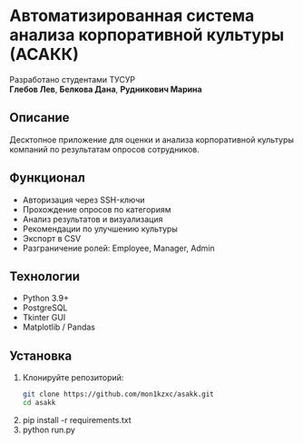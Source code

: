 # Автоматизированная система анализа корпоративной культуры (АСАКК)

Разработано студентами ТУСУР  
**Глебов Лев**, **Белкова Дана**, **Рудникович Марина**

## Описание
Десктопное приложение для оценки и анализа корпоративной культуры компаний по результатам опросов сотрудников.

## Функционал
- Авторизация через SSH-ключи
- Прохождение опросов по категориям
- Анализ результатов и визуализация
- Рекомендации по улучшению культуры
- Экспорт в CSV
- Разграничение ролей: Employee, Manager, Admin

## Технологии
- Python 3.9+
- PostgreSQL
- Tkinter GUI
- Matplotlib / Pandas

## Установка

1. Клонируйте репозиторий:
   ```bash
   git clone https://github.com/mon1kzxc/asakk.git
   cd asakk
2. pip install -r requirements.txt
3. python run.py